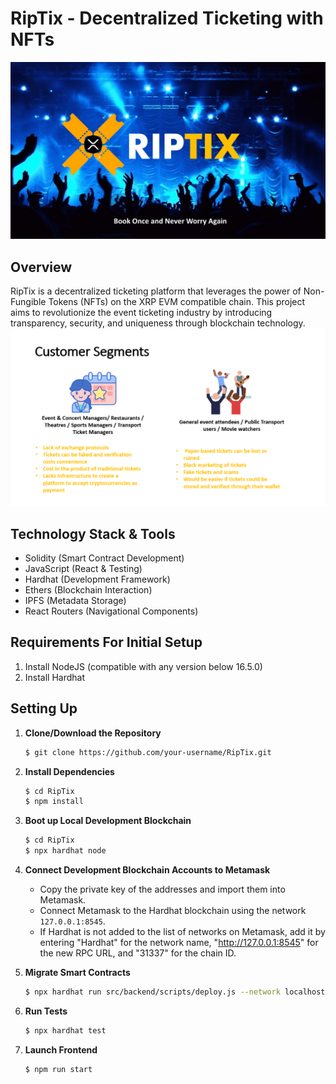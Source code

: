 # RipTix - Decentralized Ticketing with NFTs
![Alt text](<1 (1).png>)

## Overview
RipTix is a decentralized ticketing platform that leverages the power of Non-Fungible Tokens (NFTs) on the XRP EVM compatible chain. This project aims to revolutionize the event ticketing industry by introducing transparency, security, and uniqueness through blockchain technology.
![Alt text](2.png)

## Technology Stack & Tools
- Solidity (Smart Contract Development)
- JavaScript (React & Testing)
- Hardhat (Development Framework)
- Ethers (Blockchain Interaction)
- IPFS (Metadata Storage)
- React Routers (Navigational Components)

## Requirements For Initial Setup
1. Install NodeJS (compatible with any version below 16.5.0)
2. Install Hardhat

## Setting Up
1. **Clone/Download the Repository**
   ```bash
   $ git clone https://github.com/your-username/RipTix.git
   ```

2. **Install Dependencies**
   ```bash
   $ cd RipTix
   $ npm install
   ```

3. **Boot up Local Development Blockchain**
   ```bash
   $ cd RipTix
   $ npx hardhat node
   ```

4. **Connect Development Blockchain Accounts to Metamask**
   - Copy the private key of the addresses and import them into Metamask.
   - Connect Metamask to the Hardhat blockchain using the network `127.0.0.1:8545`.
   - If Hardhat is not added to the list of networks on Metamask, add it by entering "Hardhat" for the network name, "http://127.0.0.1:8545" for the new RPC URL, and "31337" for the chain ID.

5. **Migrate Smart Contracts**
   ```bash
   $ npx hardhat run src/backend/scripts/deploy.js --network localhost
   ```

6. **Run Tests**
   ```bash
   $ npx hardhat test
   ```

7. **Launch Frontend**
   ```bash
   $ npm run start
   ```